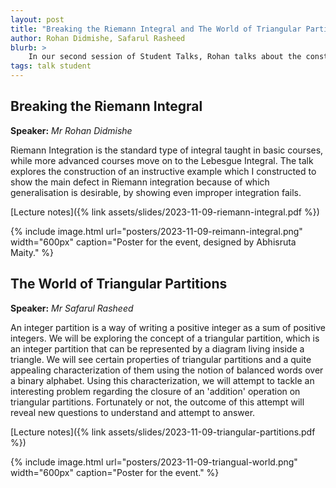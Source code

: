```yaml
---
layout: post
title: "Breaking the Riemann Integral and The World of Triangular Partitions"
author: Rohan Didmishe, Safarul Rasheed  
blurb: >
    In our second session of Student Talks, Rohan talks about the construction of an instructive example which he constructed to show the main defect in Riemann integration, while Safarul explores the concept of a triangular partition. 
tags: talk student
---
```



## Breaking the Riemann Integral

**Speaker:** _Mr Rohan Didmishe_

Riemann Integration is the standard type of integral taught in basic courses, while more advanced courses move on to the Lebesgue Integral. The talk explores the construction of an instructive example which I constructed to show the main defect in Riemann integration because of which generalisation is desirable, by showing even improper integration fails.

[Lecture notes]({% link assets/slides/2023-11-09-riemann-integral.pdf %})

{% include image.html
    url="posters/2023-11-09-reimann-integral.png"
    width="600px"
    caption="Poster for the event, designed by Abhisruta Maity."
%}

## The World of Triangular Partitions

**Speaker:** _Mr Safarul Rasheed_

 An integer partition is a way of writing a positive integer as a sum of positive integers. We will be exploring the concept of a triangular partition, which is an integer partition that can be represented by a diagram living inside a triangle. We will see certain properties of triangular partitions and a quite appealing characterization of them using the notion of balanced words over a binary alphabet. Using this characterization, we will attempt to tackle an interesting problem regarding the closure of an 'addition' operation on triangular partitions. Fortunately or not, the outcome of this attempt will reveal new questions to understand and attempt to answer.

[Lecture notes]({% link assets/slides/2023-11-09-triangular-partitions.pdf %})

{% include image.html
    url="posters/2023-11-09-triangual-world.png"
    width="600px"
    caption="Poster for the event."
%}




